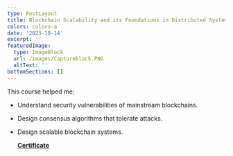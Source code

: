 ```yaml
---
type: PostLayout
title: Blockchain Scalability and its Foundations in Distributed Systems
colors: colors-a
date: '2023-10-14'
excerpt: ''
featuredImage:
  type: ImageBlock
  url: /images/Captureblock.PNG
  altText: ''
bottomSections: []
---
```

This course helped me:

*   Understand security vulnerabilities of mainstream blockchains. 

*   Design consensus algorithms that tolerate attacks.

*   Design scalable blockchain systems.

    [**Certificate**](https://www.coursera.org/account/accomplishments/verify/XVB9ZRS6VDXE?utm_source=link\&utm_medium=certificate\&utm_content=cert_image\&utm_campaign=pdf_header_button\&utm_product=course)

